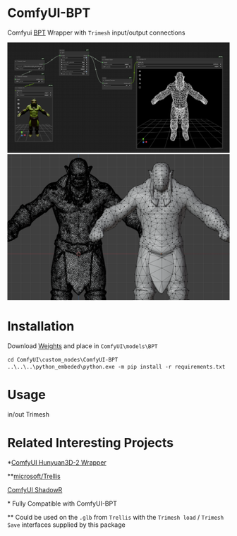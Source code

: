 # ComfyUI-BPT
Comfyui [BPT](https://github.com/whaohan/bpt) Wrapper with `Trimesh` input/output connections

![image](workflow/workflow.png)
![image](workflow/ref1.png)

# Installation

Download [Weights](https://huggingface.co/whaohan/bpt/blob/refs%2Fpr%2F1/bpt-8-16-500m.pt) and place in `ComfyUI\models\BPT`

```
cd ComfyUI\custom_nodes\ComfyUI-BPT
..\..\..\python_embeded\python.exe -m pip install -r requirements.txt
```

# Usage

in/out Trimesh

# Related Interesting Projects

*[ComfyUI Hunyuan3D-2 Wrapper](https://github.com/kijai/ComfyUI-Hunyuan3DWrapper)

**[microsoft/Trellis](https://github.com/microsoft/TRELLIS)

[ComfyUI ShadowR](https://github.com/Easymode-ai/ComfyUI-ShadowR)

\* Fully Compatible with ComfyUI-BPT

\*\* Could be used on the `.glb` from `Trellis` with the `Trimesh load` / `Trimesh Save` interfaces supplied by this package
  
